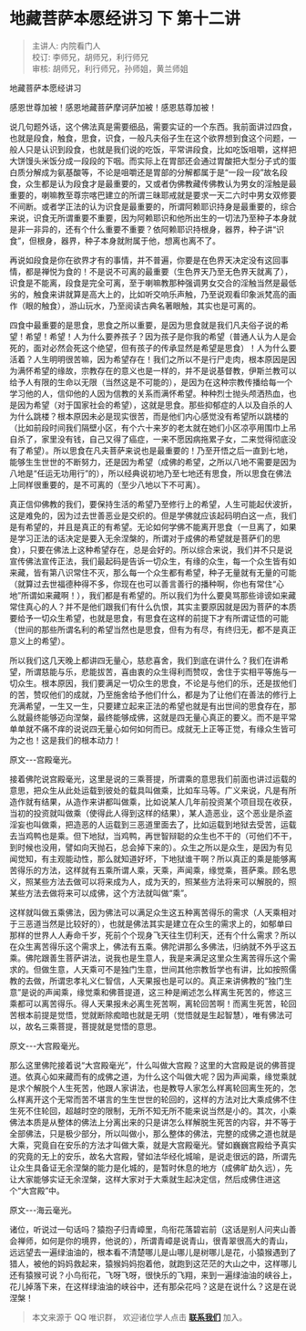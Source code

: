 # 地藏菩萨本愿经讲习 下 第十二讲

> 主讲人: 内院看门人 <br />
> 校订: 李师兄，胡师兄，利行师兄 <br />
> 审核: 胡师兄，利行师兄，孙师姐，黄兰师姐 <br />

地藏菩萨本愿经讲习

感恩世尊加被！感恩地藏菩萨摩诃萨加被！感恩慈尊加被！

说几句题外话，这个佛法真是需要细品，需要实证的一个东西。我前面讲过四食，也就是段食，触食，思食，识食，一般凡夫俗子生在这个欲界想到食这个问题，一般人只是认识到段食，也就是我们说的吃饭，平常讲段食，比如吃饭咀嚼，这样把大饼馒头米饭分成一段段的下咽。而实际上在胃部还会通过胃酸把大型分子式的蛋白质分解成为氨基酸等，不论是咀嚼还是胃部的分解都属于是“一段一段”故名段食，众生都是认为段食才是最重要的，又或者伪佛教藏传佛教认为男女的淫触是最重要的，喇嘛教至尊宗喀巴建立的所谓三昧耶戒就是要求一天二六时中男女双修要不间断。或者学正法的认为识食是最重要的，所谓阿赖耶识持身是最重要的，综合来说，识食无所谓重要不重要，因为阿赖耶识和他所出生的一切法乃至种子本身就是非一非异的，还有个什么重要不重要？依阿赖耶识持根身，器界，种子讲“识食”，但根身，器界，种子本身就附属于他，想离也离不了。

再说如段食是你在欲界才有的事情，并不普遍，你要是在色界天决定没有这回事情，都是禅悦为食的！不是说不可离的最重要（生色界天乃至无色界天就离了），识食是不能离，段食是完全可离，至于喇嘛教那种强调男女交合的淫触当然是最低劣的，触食来讲就算是高大上的，比如听交响乐声触，乃至说观看印象派梵高的画作（眼的触食），游山玩水，乃至阅读古典名著眼触，其实也是可离的。

四食中最重要的是思食，思食之所以重要，是因为思食就是我们凡夫俗子说的希望！希望！希望！人为什么要养孩子？因为孩子是你我的希望（普通人认为人是会死的，面对必然会死这个绝望，但有孩子的传承显然是希望是思食）！人为什么要活着？人生明明很苦嘛，因为希望存在！我们之所以不是行尸走肉，根本原因是因为满怀希望的缘故，宗教存在的意义也是一样的，并不是说基督教，伊斯兰教可以给予人有限的生命以无限（当然这是不可能的），是因为在这种宗教传播给每一个学习他的人，信仰他的人因为信教的关系而满怀希望。种种烈士抛头颅洒热血，也是因为希望（对于国家社会的希望），这就是思食。那些抑郁症的人以及自杀的人为什么跳楼？根本原因未必是现实很苦，而是他们内心感觉没有希望所以跳楼的（比如前段时间我们隔壁小区，有个六十来岁的老太就在她们小区凉亭用围巾上吊自杀了，家里没有钱，自己又得了癌症，一来不愿因病拖累子女，二来觉得彻底没有了希望）。所以思食在凡夫菩萨来说也是最重要的！乃至开悟之后一直到七地，能够生生世世的不断努力，还是因为希望（成佛的希望，之所以八地不需要是因为八地是“任运无功用行”的），所以经典说初地乃至七地还有思食，所以思食在佛法上同样很重要的，是不可离的（至少八地以下不可离）。

真正信仰佛教的我们，要保持生活的希望乃至修行上的希望，人生可能起伏波折，这是难免的，因为过去世善恶业是交织的。但是学佛就应该起码明白这一点，我们是有希望的，并且是真正的有希望。无论如何学佛不能离开思食（一旦离了，如果是学习正法的话决定是要入无余涅槃的，所谓对于成佛的希望就是菩萨们的思食），只要在佛法上这种希望存在，总是会好的。所以综合来说，我们并不只是说宣传佛法宣传正法，我们最起码是告诉一切众生，有缘的众生，每一个众生皆有如来藏，皆有第八识常住不灭，那么每一个众生都有希望，种子无量就有无量的可能（就算过去世福德种得不多，你现在也可以善言善行的播种啊，你也有常住“心地”所谓如来藏啊！），我们都是有希望的。所以我们为什么要臭骂那些诽谤如来藏常住真心的人？并不是他们跟我们有什么仇恨，其实主要原因就是因为菩萨的本质要给予一切众生希望，也就是思食，有思食在这样的前提下才有所谓证悟的可能（世间的那些所谓名利的希望当然也是思食，但有为有尽，有终归无，都不是真正意义上的希望）。

所以我们这几天晚上都讲四无量心，慈悲喜舍，我们到底在讲什么？我们在讲希望，所谓慈能与乐，悲能拔苦，喜由衷的众生得利而赞叹，舍住于实相平等施与一切众生。根本原因，我们要满足一切众生的思食，不论是与他们的乐，还是拔他们的苦，赞叹他们的成就，乃至施舍给予他们什么，都是为了让他们在善法的修行上充满希望，一生又一生，只要建立起来正法的希望也就是有出世间的思食存在，那么就最终能够迈向涅槃，最终能够成佛，这就是四无量心真正的要义。而不是平常单单就不痛不痒的说说四无量心如何如何而已。成就无上正等正觉，有缘众生皆可为之也！这是我们的根本动力！

原文---宫殿毫光。

接着佛陀说宫殿毫光，这里是说的三乘菩提，所谓乘的意思我们前面也讲过运载的意思，把众生从此处运载到彼处的载具叫做乘，比如车马等。广义来说，凡是有所造作就有结果，从造作来讲都叫做乘，比如说某人几年前投资某个项目现在收获，当初的投资就叫做乘（使得此人得到这样的结果），某人造恶业，这个恶业是杀盗淫妄也叫做乘，把造恶的人运载到三恶道里面去了，比如运载到地狱去受苦，运载去当鸡鸭也是乘。但下地狱，当鸡鸭，再世智辩聪的众生也不干的（可他们不干，到时候也没用，譬如向天抛石，总会掉下来的）。众生之所以是众生，是因为有见闻觉知，有主观能动性，那么就知道好坏，下地狱谁干啊？所以真正的乘是能够离苦得乐的方法，这样就有五乘所谓人乘，天乘，声闻乘，缘觉乘，菩萨乘。顾名思义，照某些方法去做可以将来成为人，成为天的，照某些方法将来可以解脱的，照某些方法去做将来可以成佛，这个方法就叫做“乘”。

这样就叫做五乘佛法，因为佛法可以满足众生这五种离苦得乐的需求（人天乘相对于三恶道当然是比较好的），也就是佛法其实是建立在众生的需求上的，如郁单曰那样的世界人人寿命千岁，死前个个现身飞天往生忉利天，还有个什么需求？所以在众生离苦得乐这个需求上，佛法有五乘。佛陀讲那么多佛法，归纳就不外乎这五乘。佛陀跟善生菩萨讲法，说我也是生意人，我是来满足这里众生离苦得乐这个需求的。但做生意，人天乘可不是独门生意，世间其他宗教哲学也有讲，比如按照儒教的去做，所谓忠孝礼义仁智信，人天果报也是可以的。真正来讲佛教的“独门生意”是说的声闻乘，缘觉乘和佛菩提道，这三种是阐述怎么样离生死苦的，修这三乘都可以离苦得乐。得人天果报未必离生死苦啊，离轮回苦啊！而离生死苦，轮回苦根本前提是觉悟，觉就断除痴暗也就是无明（觉悟就是生起智慧），唯有佛法可以，故名三乘菩提，菩提就是觉悟的意思。

原文---大宫殿毫光。

那么这里佛陀接着说“大宫殿毫光”，什么叫做大宫殿？这里的大宫殿是说的佛菩提道。依真心如来藏而有的成佛之道，为什么这个叫做大呢？因为声闻乘，缘觉乘就是求个解脱个人生死苦，他跟人家讲法，也是教导人家怎么样离轮回离生死的，怎么样离开这个无常而苦不堪言的生生世世的轮回的，这样的方法对比大乘成佛不住生死不住轮回，超越时空的限制，无所不知无所不能来说当然是小的。其次，小乘佛法本质是从整体的佛法上分离出来的只是讲怎么样解脱生死苦的内容，并不等于全部佛法，只是极少部分，所以叫做小，那么整体的佛法，完整的成佛之道也就是大乘，究竟自在安乐的方法才叫做大乘，就是大宫殿毫光。譬如巍巍宫殿给予真实的究竟的无上的安乐，故名大宫殿，譬如法华经化城喻，是说走很远的路，所谓先让众生具备证无余涅槃的能力是化城的，是暂时休息的地方（成佛旷劫久远），先让大家能够实证无余涅槃，这样大家对于大乘就生起决定信，然后成佛住进这个“大宫殿”中。

原文---海云毫光。

诸位，听说过一句话吗？猿抱子归青嶂里，鸟衔花落碧岩前（这话是别人问夹山善会禅师，如何是你的境界，他说的），所谓青嶂是说青山，很青翠很高大的青山，远远望去一遍绿油油的，根本看不清楚哪儿是山哪儿是树哪儿是花，小猿猴遇到了猎人，被他的妈妈救起来，猿猴妈妈抱着他，就跑到这茫茫的大山之中，这样哪儿还有猿猴可说？小鸟衔花，飞呀飞呀，很快乐的飞翔，来到一遍绿油油的峡谷上，花儿掉落下来，在这样绿油油的峡谷中，还有那朵花吗？这是在说什么？这是在说涅槃！

> 本文来源于 QQ 唯识群， 欢迎诸位学人点击 **[联系我们](https://mp.weixin.qq.com/s/lZCfWjmLjgNR165Tx4_bCQ)** 加入。
